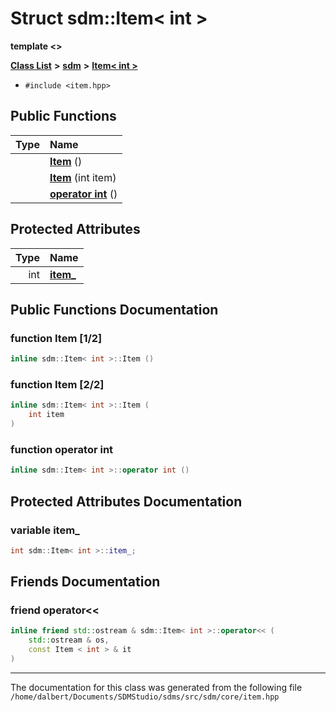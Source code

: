 
<NavBar active_item_id="2"/>

# Struct sdm::Item&lt; int &gt;

**template &lt;&gt;**


[**Class List**](annotated.md) **>** [**sdm**](namespacesdm.md) **>** [**Item&lt; int &gt;**](structsdm_1_1Item_3_01int_01_4.md)





* `#include <item.hpp>`















## Public Functions

| Type | Name |
| ---: | :--- |
|   | [**Item**](structsdm_1_1Item_3_01int_01_4.md#function-item-1-2) () <br> |
|   | [**Item**](structsdm_1_1Item_3_01int_01_4.md#function-item-2-2) (int item) <br> |
|   | [**operator int**](structsdm_1_1Item_3_01int_01_4.md#function-operator-int) () <br> |




## Protected Attributes

| Type | Name |
| ---: | :--- |
|  int | [**item\_**](structsdm_1_1Item_3_01int_01_4.md#variable-item-)  <br> |




## Public Functions Documentation


### function Item [1/2]


```cpp
inline sdm::Item< int >::Item () 
```



### function Item [2/2]


```cpp
inline sdm::Item< int >::Item (
    int item
) 
```



### function operator int 


```cpp
inline sdm::Item< int >::operator int () 
```


## Protected Attributes Documentation


### variable item\_ 


```cpp
int sdm::Item< int >::item_;
```

## Friends Documentation



### friend operator&lt;&lt; 


```cpp
inline friend std::ostream & sdm::Item< int >::operator<< (
    std::ostream & os,
    const Item < int > & it
) 
```



------------------------------
The documentation for this class was generated from the following file `/home/dalbert/Documents/SDMStudio/sdms/src/sdm/core/item.hpp`